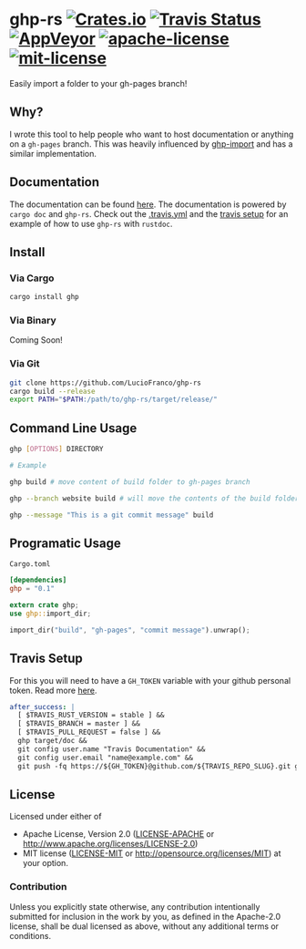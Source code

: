 # ghp-rs  [![Crates.io](https://img.shields.io/crates/v/ghp.svg)](https://crates.io/crates/ghp) [![Travis Status](https://travis-ci.org/LucioFranco/ghp-rs.svg?branch=master)](https://travis-ci.org/LucioFranco/ghp-rs) [![AppVeyor](https://img.shields.io/appveyor/ci/LucioFranco/ghp-rs.svg?maxAge=2592000)]() [![apache-license](https://img.shields.io/github/license/LucioFranco/ghp-rs.svg?maxAge=2592000)](https://github.com/LucioFranco/ghp-rs/blob/master/LICENSE-APACHE) [![mit-license](https://img.shields.io/badge/license-MIT%20License-blue.svg)](https://github.com/LucioFranco/ghp-rs/blob/master/LICENSE-MIT)
Easily import a folder to your gh-pages branch!

## Why?
I wrote this tool to help people who want to host documentation or anything on a `gh-pages` branch. This was heavily influenced by [ghp-import](https://github.com/davisp/ghp-import) and has a similar implementation.

## Documentation
The documentation can be found [here](https://luciofran.co/ghp-rs). The documentation is powered by `cargo doc` and `ghp-rs`. Check out the [.travis.yml](https://github.com/LucioFranco/ghp-rs/blob/master/.travis.yml) and the [travis setup](https://github.com/LucioFranco/ghp-rs#travis-setup) for an example of how to use `ghp-rs` with `rustdoc`.

## Install

### Via Cargo

```bash
cargo install ghp
```

### Via Binary
Coming Soon!

### Via Git

```bash
git clone https://github.com/LucioFranco/ghp-rs
cargo build --release
export PATH="$PATH:/path/to/ghp-rs/target/release/"
```

## Command Line Usage
```bash
ghp [OPTIONS] DIRECTORY

# Example

ghp build # move content of build folder to gh-pages branch

ghp --branch website build # will move the contents of the build folder to the website branch

ghp --message "This is a git commit message" build
```

## Programatic Usage
`Cargo.toml`
```toml
[dependencies]
ghp = "0.1"
```

```rust
extern crate ghp;
use ghp::import_dir;

import_dir("build", "gh-pages", "commit message").unwrap();
```

## Travis Setup
For this you will need to have a `GH_TOKEN` variable with your github personal token. Read more [here](http://www.hoverbear.org/2015/03/07/rust-travis-github-pages/).

```yaml
after_success: |
  [ $TRAVIS_RUST_VERSION = stable ] &&
  [ $TRAVIS_BRANCH = master ] &&
  [ $TRAVIS_PULL_REQUEST = false ] &&  
  ghp target/doc &&
  git config user.name "Travis Documentation" &&
  git config user.email "name@example.com" &&
  git push -fq https://${GH_TOKEN}@github.com/${TRAVIS_REPO_SLUG}.git gh-pages
```

## License

Licensed under either of
 * Apache License, Version 2.0 ([LICENSE-APACHE](LICENSE-APACHE) or http://www.apache.org/licenses/LICENSE-2.0)
 * MIT license ([LICENSE-MIT](LICENSE-MIT) or http://opensource.org/licenses/MIT)
at your option.

### Contribution

Unless you explicitly state otherwise, any contribution intentionally submitted
for inclusion in the work by you, as defined in the Apache-2.0 license, shall be dual licensed as above, without any
additional terms or conditions.
